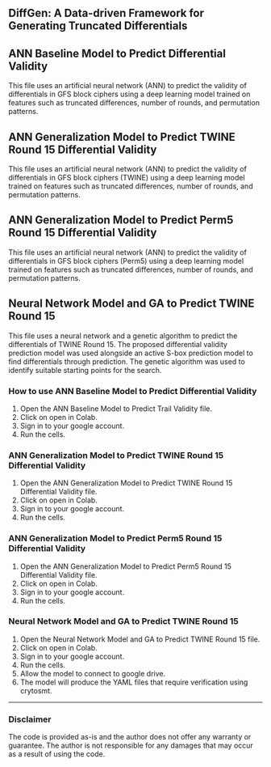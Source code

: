 ## DiffGen: A Data-driven Framework for Generating Truncated Differentials
  
## ANN Baseline Model to Predict Differential Validity
  This file uses an artificial neural network (ANN) to predict the validity of differentials in GFS block ciphers using a deep learning model trained on features such as truncated differences, number of rounds, and permutation patterns.
## ANN Generalization Model to Predict TWINE Round 15 Differential Validity
  This file uses an artificial neural network (ANN) to predict the validity of differentials in GFS block ciphers (TWINE) using a deep learning model trained on features such as truncated differences, number of rounds, and permutation patterns. 
## ANN Generalization Model to Predict Perm5 Round 15 Differential Validity
  This file uses an artificial neural network (ANN) to predict the validity of differentials in GFS block ciphers (Perm5) using a deep learning model trained on features such as truncated differences, number of rounds, and permutation patterns.  
## Neural Network Model and GA to Predict TWINE Round 15
  This file uses a neural network and a genetic algorithm to predict the differentials of TWINE Round 15. The proposed differential validity prediction model was used alongside an active S-box prediction model to find differentials through prediction. The genetic algorithm was used to identify suitable starting points for the search.
### How to use ANN Baseline Model to Predict Differential Validity
  1.  Open the ANN Baseline Model to Predict Trail Validity file.
  2.  Click on open in Colab.
  3.  Sign in to your google account.
  4.	Run the cells.
### ANN Generalization Model to Predict TWINE Round 15 Differential Validity
  1.  Open the ANN Generalization Model to Predict TWINE Round 15 Differential Validity file.
  2.  Click on open in Colab.
  3.  Sign in to your google account.
  4.	Run the cells.
### ANN Generalization Model to Predict Perm5 Round 15 Differential Validity
  1.  Open the ANN Generalization Model to Predict Perm5 Round 15 Differential Validity file.
  2.  Click on open in Colab.
  3.  Sign in to your google account.
  4.	Run the cells.
### Neural Network Model and GA to Predict TWINE Round 15
  1.  Open the Neural Network Model and GA to Predict TWINE Round 15 file.
  2.  Click on open in Colab.
  3.  Sign in to your google account.
  4.	Run the cells.
  5.	Allow the model to connect to google drive.
  6.	The model will produce the YAML files that require verification using crytosmt.

---

### Disclaimer
  The code is provided as-is and the author does not offer any warranty or guarantee. The author is not responsible for any damages that may occur as a result of using the code.
